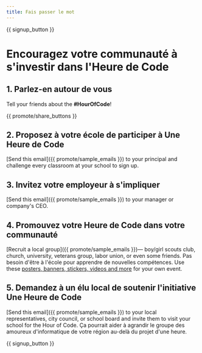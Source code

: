 ```yaml
---
title: Fais passer le mot
---
```


{{ signup_button }}

# Encouragez votre communauté à s'investir dans l'Heure de Code

## 1. Parlez-en autour de vous

Tell your friends about the **#HourOfCode**!

{{ promote/share_buttons }}

## 2. Proposez à votre école de participer à Une Heure de Code

[Send this email]({{ promote/sample_emails }}) to your principal and challenge every classroom at your school to sign up.

## 3. Invitez votre employeur à s'impliquer

[Send this email]({{ promote/sample_emails }}) to your manager or company's CEO.

## 4. Promouvez votre Heure de Code dans votre communauté

[Recruit a local group]({{ promote/sample_emails }})— boy/girl scouts club, church, university, veterans group, labor union, or even some friends. Pas besoin d'être à l'école pour apprendre de nouvelles compétences. Use these [posters, banners, stickers, videos and more](/promote/resources) for your own event.

## 5. Demandez à un élu local de soutenir l'initiative Une Heure de Code

[Send this email]({{ promote/sample_emails }}) to your local representatives, city council, or school board and invite them to visit your school for the Hour of Code. Ça pourrait aider à agrandir le groupe des amoureux d'informatique de votre région au-delà du projet d'une heure.

{{ signup_button }}